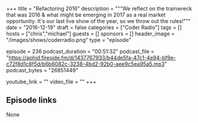 +++
title = "Refactoring 2016"
description = """We reflect on the trainwreck that was 2016 & what might be emerging in 2017 as a real market opportunity. It's our last live show of the year, so we throw out the rules!"""
date = "2016-12-19"
draft = false
categories = ["Coder Radio"]
tags = []
hosts = ["chris","michael"]
guests = []
sponsors = []
header_image = "/images/shows/coderradio.png"
type = "episode"

episode = 236
podcast_duration = "00:51:32"
podcast_file = "https://aphid.fireside.fm/d/1437767933/b44de5fa-47c1-4e94-bf9e-c72f8d1c8f5d/b6b6082c-3238-4bd2-92b0-aee9c5ea95a5.mp3"
podcast_bytes = "26851449"

youtube_link = ""
video_file = ""
+++

## Episode links

None

